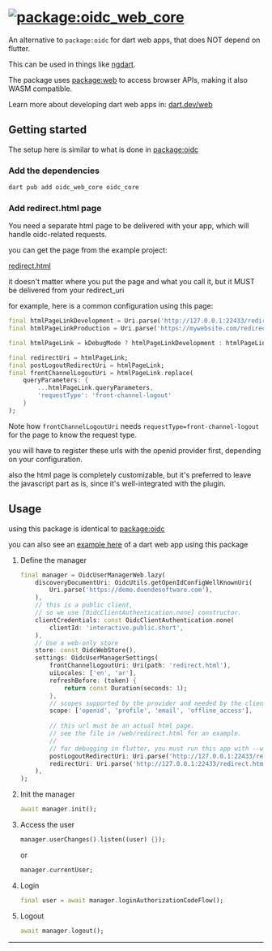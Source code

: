 # [![package:oidc_web_core][package_image]][package_link]

An alternative to `package:oidc` for dart web apps, that does NOT depend on flutter.

This can be used in things like [ngdart](https://pub.dev/packages/ngdart).

The package uses [package:web](https://dart.dev/interop/js-interop/package-web) to access browser APIs, making it also WASM compatible.

Learn more about developing dart web apps in: [dart.dev/web](https://dart.dev/web)

## Getting started

The setup here is similar to what is done in [package:oidc](/oidc-getting-started/#web)

### Add the dependencies

```bash
dart pub add oidc_web_core oidc_core
```

### Add redirect.html page

You need a separate html page to be delivered with your app, which will handle oidc-related requests.

you can get the page from the example project:

[redirect.html](https://github.com/Bdaya-Dev/oidc/blob/main/packages/oidc/example/web/redirect.html)

it doesn't matter where you put the page and what you call it, but it MUST be delivered from your redirect_uri

for example, here is a common configuration using this page:

```dart
final htmlPageLinkDevelopment = Uri.parse('http://127.0.0.1:22433/redirect.html');
final htmlPageLinkProduction = Uri.parse('https://mywebsite.com/redirect.html');

final htmlPageLink = kDebugMode ? htmlPageLinkDevelopment : htmlPageLinkProduction;

final redirectUri = htmlPageLink;
final postLogoutRedirectUri = htmlPageLink;
final frontChannelLogoutUri = htmlPageLink.replace(
    queryParameters: {
        ...htmlPageLink.queryParameters,
        'requestType': 'front-channel-logout'
    }
);
```

Note how `frontChannelLogoutUri` needs `requestType=front-channel-logout` for the page to know the request type.

you will have to register these urls with the openid provider first, depending on your configuration.

also the html page is completely customizable, but it's preferred to leave the javascript part as is, since it's well-integrated with the plugin.

## Usage

using this package is identical to [package:oidc](/oidc-usage/)

you can also see an [example here](https://github.com/Bdaya-Dev/oidc/tree/main/packages/oidc_web_core/example) of a dart web app using this package

1. Define the manager
    ```dart
    final manager = OidcUserManagerWeb.lazy(
        discoveryDocumentUri: OidcUtils.getOpenIdConfigWellKnownUri(
            Uri.parse('https://demo.duendesoftware.com'),
        ),
        // this is a public client,
        // so we use [OidcClientAuthentication.none] constructor.
        clientCredentials: const OidcClientAuthentication.none(
            clientId: 'interactive.public.short',
        ),
        // Use a web-only store
        store: const OidcWebStore(),
        settings: OidcUserManagerSettings(
            frontChannelLogoutUri: Uri(path: 'redirect.html'),
            uiLocales: ['en', 'ar'],
            refreshBefore: (token) {
                return const Duration(seconds: 1);
            },
            // scopes supported by the provider and needed by the client.
            scope: ['openid', 'profile', 'email', 'offline_access'],
            
            // this url must be an actual html page.
            // see the file in /web/redirect.html for an example.
            //
            // for debugging in flutter, you must run this app with --web-port 22433
            postLogoutRedirectUri: Uri.parse('http://127.0.0.1:22433/redirect.html'),
            redirectUri: Uri.parse('http://127.0.0.1:22433/redirect.html'),
        ),
    );
    ```
2. Init the manager
    ```dart
    await manager.init();
    ```
3. Access the user
    ```dart
    manager.userChanges().listen((user) {});
    ```
    or
    ```dart
    manager.currentUser;
    ```
4. Login
    ```dart
    final user = await manager.loginAuthorizationCodeFlow();
    ```
5. Logout
    ```dart
    await manager.logout();
    ```

--- 

[package_link]: https://pub.dev/packages/oidc_web_core
[package_image]: https://img.shields.io/badge/package-oidc__web__core-0175C2?logo=dart&logoColor=white
